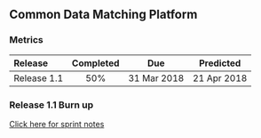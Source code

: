 ## Common Data Matching Platform
### Metrics

| Release |Completed  | Due | Predicted |
|:-----| :-----:|:-----:|:-----:|
|Release 1.1  | 50% |31 Mar 2018 | 21 Apr 2018 |



### Release 1.1 Burn up
<div id="chart1"></div>
<script>
var chart = c3.generate({

axis: {
x: {
label: 'Sprint'
},
y: {
label: 'Work'
}
},

data: {
x: 'x',
columns: [
['x', 1, 2, 3, 4, 5, 6],
['done', 27, 29, 39, 43, 0, 0],
['to do', 35, 51, 41, 42, 0, 0],
['required', 10, 21, 31, 41, 52, 62],
],

type: 'bar',
types: {
required: 'line',
},

groups: [ 
['to do','done'] ] 
},

legend: {
position: 'right'
},

bindto: '#chart1'

});
</script>

[Click here for sprint notes](notes.html)
